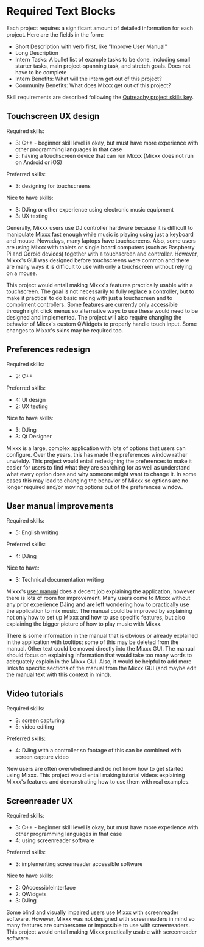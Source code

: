 # Required Text Blocks

Each project requires a significant amount of detailed information for each project.  Here are the fields in the form:

* Short Description with verb first, like "Improve User Manual"
* Long Description
* Intern Tasks: A bullet list of example tasks to be done, including small starter tasks, main project-spanning task, and stretch goals.  Does not have to be complete
* Intern Benefits: What will the intern get out of this project?
* Community Benefits: What does Mixxx get out of this project?


Skill requirements are described following the [Outreachy project skills key](https://www.outreachy.org/apply/project-selection/#project-skills-key).


## Touchscreen UX design
Required skills:
  * 3: C++ - beginner skill level is okay, but must have more experience with other programming languages in that case
  * 5: having a touchscreen device that can run Mixxx (Mixxx does not run on Android or iOS)

Preferred skills:
  * 3: designing for touchscreens

Nice to have skills:
  * 3: DJing or other experience using electronic music equipment
  * 3: UX testing

Generally, Mixxx users use DJ controller hardware because it is difficult to manipulate Mixxx fast enough while music is playing using just a keyboard and mouse. Nowadays, many laptops have touchscreens. Also, some users are using Mixxx with tablets or single board computers (such as Raspberry Pi and Odroid devices) together with a touchscreen and controller. However, Mixxx's GUI was designed before touchscreens were common and there are many ways it is difficult to use with only a touchscreen without relying on a mouse.

This project would entail making Mixxx's features practically usable with a touchscreen. The goal is not necessarily to fully replace a controller, but to make it practical to do basic mixing with just a touchscreen and to compliment controllers. Some features are currently only accessible through right click menus so alternative ways to use these would need to be designed and implemented. The project will also require changing the behavior of Mixxx's custom QWidgets to properly handle touch input. Some changes to Mixxx's skins may be required too.

## Preferences redesign
Required skills:
  * 3: C++

Preferred skills:
  * 4: UI design
  * 2: UX testing

Nice to have skills:
  * 3: DJing
  * 3: Qt Designer

Mixxx is a large, complex application with lots of options that users can configure. Over the years, this has made the preferences window rather unwieldy. This project would entail redesigning the preferences to make it easier for users to find what they are searching for as well as understand what every option does and why someone might want to change it. In some cases this may lead to changing the behavior of Mixxx so options are no longer required and/or moving options out of the preferences window.

## User manual improvements
Required skills:
  * 5: English writing

Preferred skills:
  * 4: DJing

Nice to have:
  * 3: Technical documentation writing

Mixxx's [user manual](https://manual.mixxx.org/) does a decent job explaining the application, however there is lots of room for improvement. Many users come to Mixxx without any prior experience DJing and are left wondering how to practically use the application to mix music. The manual could be improved by explaining not only how to set up Mixxx and how to use specific features, but also explaining the bigger picture of how to play music with Mixxx.

There is some information in the manual that is obvious or already explained in the application with tooltips; some of this may be deleted from the manual. Other text could be moved directly into the Mixxx GUI. The manual should focus on explaining information that would take too many words to adequately explain in the Mixxx GUI. Also, it would be helpful to add more links to specific sections of the manual from the Mixxx GUI (and maybe edit the manual text with this context in mind).

## Video tutorials
Required skills:
  * 3: screen capturing
  * 5: video editing

Preferred skills:
  * 4: DJing with a controller so footage of this can be combined with screen capture video

New users are often overwhelmed and do not know how to get started using Mixxx. This project would entail making tutorial videos explaining Mixxx's features and demonstrating how to use them with real examples.

## Screenreader UX
Required skills:
  * 3: C++ - beginner skill level is okay, but must have more experience with other programming languages in that case
  * 4: using screenreader software

Preferred skills:
  * 3: implementing screenreader accessible software

Nice to have skills:
  * 2: QAccessibleInterface
  * 2: QWidgets
  * 3: DJing

Some blind and visually impaired users use Mixxx with screenreader software. However, Mixxx was not designed with screenreaders in mind so many features are cumbersome or impossible to use with screenreaders. This project would entail making Mixxx practically usable with screenreader software.